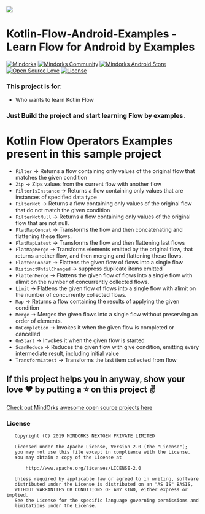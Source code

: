 <img src=https://raw.githubusercontent.com/MindorksOpenSource/Kotlin-Flow-Android-Examples/master/art/export-kotlin-banner.png >

# Kotlin-Flow-Android-Examples - Learn Flow for Android by Examples

[![Mindorks](https://img.shields.io/badge/mindorks-opensource-blue.svg)](https://mindorks.com/open-source-projects)
[![Mindorks Community](https://img.shields.io/badge/join-community-blue.svg)](https://mindorks.com/join-community)
[![Mindorks Android Store](https://img.shields.io/badge/Mindorks%20Android%20Store-Kotlin%20Flow%20Android%20Examples-blue.svg?style=flat)](https://mindorks.com/android/store)
[![Open Source Love](https://badges.frapsoft.com/os/v1/open-source.svg?v=102)](https://opensource.org/licenses/Apache-2.0)
[![License](https://img.shields.io/badge/license-Apache%202.0-blue.svg)](https://github.com/MindorksOpenSource/Kotlin-Flow-Android-Examples/blob/master/LICENSE)

### This project is for: 
* Who wants to learn Kotlin Flow

### Just Build the project and start learning Flow by examples.

# Kotlin Flow Operators Examples present in this sample project
* `Filter` -> Returns a flow containing only values of the original flow that matches the given condition
* `Zip` -> Zips values from the current flow with another flow
* `FilterIsInstance` ->  Returns a flow containing only values that are instances of specified data type
* `FilterNot` -> Returns a flow containing only values of the original flow that do not match the given condition
* `FilterNotNull` -> Returns a flow containing only values of the original flow that are not null.
* `FlatMapConcat` -> Transforms the flow and then concatenating and flattening these flows.
* `FlatMapLatest` -> Transforms the flow and then flattening last flows
* `FlatMapMerge` -> Transforms elements emitted by the original flow, that returns another flow, and then merging and flattening these flows.
* `FlattenConcat` -> Flattens the given flow of flows into a single flow
* `DistinctUntilChanged` -> suppress duplicate items emitted
* `FlattenMerge` -> Flattens the given flow of flows into a single flow with alimit on the number of concurrently collected flows.
* `Limit` -> Flattens the given flow of flows into a single flow with alimit on the number of concurrently collected flows.
* `Map` ->  Returns a flow containing the results of applying the given condition
* `Merge` ->  Merges the given flows into a single flow without preserving an order of elements.
* `OnCompletion` -> Invokes it when the given flow is completed or cancelled
* `OnStart` -> Invokes it when the given flow is started
* `ScanReduce` -> Reduces the given flow with give condition, emitting every intermediate result, including initial value
* `TransformLatest` ->  Transforms the last item collected from flow

## If this project helps you in anyway, show your love :heart: by putting a :star: on this project :v:

[Check out MindOrks awesome open source projects here](https://mindorks.com/open-source-projects)

### License
```
   Copyright (C) 2019 MINDORKS NEXTGEN PRIVATE LIMITED

   Licensed under the Apache License, Version 2.0 (the "License");
   you may not use this file except in compliance with the License.
   You may obtain a copy of the License at

       http://www.apache.org/licenses/LICENSE-2.0

   Unless required by applicable law or agreed to in writing, software
   distributed under the License is distributed on an "AS IS" BASIS,
   WITHOUT WARRANTIES OR CONDITIONS OF ANY KIND, either express or implied.
   See the License for the specific language governing permissions and
   limitations under the License.
```

